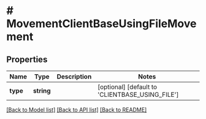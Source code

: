 # # MovementClientBaseUsingFileMovement

## Properties

Name | Type | Description | Notes
------------ | ------------- | ------------- | -------------
**type** | **string** |  | [optional] [default to 'CLIENTBASE_USING_FILE']

[[Back to Model list]](../../README.md#documentation-for-models) [[Back to API list]](../../README.md#documentation-for-api-endpoints) [[Back to README]](../../README.md)


